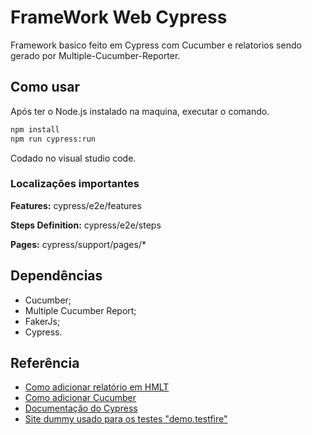 
# FrameWork Web Cypress

Framework basico feito em Cypress com Cucumber e relatorios sendo gerado por Multiple-Cucumber-Reporter.



## Como usar

Após ter o Node.js instalado na maquina, executar o comando.

```bash
npm install
npm run cypress:run
```

Codado no visual studio code.

### Localizações importantes

**Features:** cypress/e2e/features

**Steps Definition:** cypress/e2e/steps

**Pages:** cypress/support/pages/*

## Dependências

- Cucumber;
- Multiple Cucumber Report;
- FakerJs;
- Cypress.
## Referência

 - [Como adicionar relatório em HMLT](https://vitormarinheiroautomation.medium.com/aprenda-a-gerar-reports-do-cypress-com-cucumber-4b31b21a46ab)
 - [Como adicionar Cucumber](https://www.youtube.com/watch?v=UMFAreP1grE&t=321s)
 - [Documentação do Cypress](https://docs.cypress.io/api/table-of-contents)
  - [Site dummy usado para os testes "demo.testfire"](https://demo.testfire.net/index.jsp)

